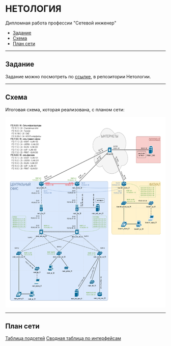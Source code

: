 # НЕТОЛОГИЯ
Дипломная работа профессии "Сетевой инженер"

- [Задание](#title1)
- [Схема](#title2)
- [План сети](#title3)

---

## <a id="title1"> Задание </a>

Задание можно посмотреть по [ссылке](https://github.com/netology-code/ntw-diplom/blob/main/README.md), в репозитории Нетологии.

---

## <a id="title2"> Схема </a>

Итоговая схема, которая реализована, с планом сети:

<img src="source/План.png" width="800" height="600">

---

## <a id="title3"> План сети </a>

[Таблица подсетей](source/subnets.md)
[Сводная таблица по интерфейсам](source/interfaces.md)

